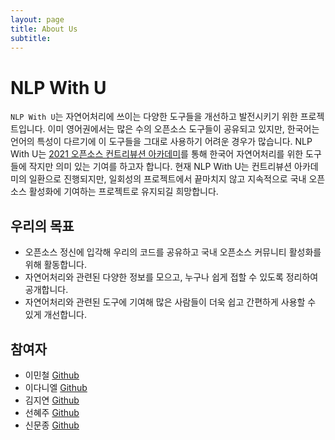 ```yaml
---
layout: page
title: About Us
subtitle: 
---
```


# NLP With U

`NLP With U`는 자연어처리에 쓰이는 다양한 도구들을 개선하고 발전시키기 위한 프로젝트입니다. 
이미 영어권에서는 많은 수의 오픈소스 도구들이 공유되고 있지만, 한국어는 언어의 특성이 다르기에 이 도구들을 그대로 사용하기 어려운 경우가 많습니다. 
NLP With U는 [2021 오픈소스 컨트리뷰션 아카데미](https://www.oss.kr/contribution_academy)를 통해 한국어 자연어처리를 위한 도구들에 작지만 의미 있는 기여를 하고자 합니다.
현재 NLP With U는 컨트리뷰션 아카데미의 일환으로 진행되지만, 일회성의 프로젝트에서 끝마치지 않고 지속적으로 국내 오픈소스 활성화에 기여하는 프로젝트로 유지되길 희망합니다.

## 우리의 목표

* 오픈소스 정신에 입각해 우리의 코드를 공유하고 국내 오픈소스 커뮤니티 활성화를 위해 활동합니다.
* 자연어처리와 관련된 다양한 정보를 모으고, 누구나 쉽게 접할 수 있도록 정리하여 공개합니다.
* 자연어처리와 관련된 도구에 기여해 많은 사람들이 더욱 쉽고 간편하게 사용할 수 있게 개선합니다.

## 참여자

* 이민철 [Github](https://github.com/bab2min)
* 이다니엘 [Github](https://github.com/hexists)
* 김지연 [Github](https://github.com/jiyeonnn03)
* 선혜주 [Github](https://github.com/HyeJuSeon)
* 신문종 [Github](https://github.com/moon-jong)

